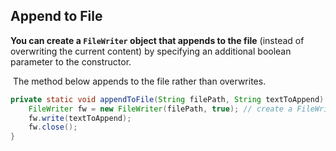 ## Append to File

**You can create a `FileWriter` object that appends to the file** (instead of overwriting the current content) by specifying an additional boolean parameter to the constructor.

 The method below appends to the file rather than overwrites.

```Java
private static void appendToFile(String filePath, String textToAppend) throws IOException {
    FileWriter fw = new FileWriter(filePath, true); // create a FileWriter in append mode
    fw.write(textToAppend);
    fw.close();
}
```
